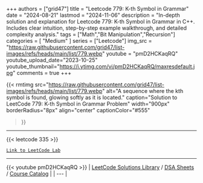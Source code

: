 
+++
authors = ["grid47"]
title = "Leetcode 779: K-th Symbol in Grammar"
date = "2024-08-21"
lastmod = "2024-11-06"
description = "In-depth solution and explanation for Leetcode 779: K-th Symbol in Grammar in C++. Includes clear intuition, step-by-step example walkthrough, and detailed complexity analysis."
tags = ["Math","Bit Manipulation","Recursion"]
categories = [
    "Medium"
]
series = ["Leetcode"]
img_src = "https://raw.githubusercontent.com/grid47/list-images/refs/heads/main/list/779.webp"
youtube = "pmD2HCKaqRQ"
youtube_upload_date="2023-10-25"
youtube_thumbnail="https://i.ytimg.com/vi/pmD2HCKaqRQ/maxresdefault.jpg"
comments = true
+++


{{< rmtimg 
    src="https://raw.githubusercontent.com/grid47/list-images/refs/heads/main/list/779.webp" 
    alt="A sequence where the kth symbol is found, glowing softly as it is located."
    caption="Solution to LeetCode 779: K-th Symbol in Grammar Problem"
    width="900px"
    borderRadius="8px"
    align="center" 
    captionColor="#555"
>}}
---
{{< leetcode 335 >}}

[`Link to LeetCode Lab`](https://leetcode.com/problems/k-th-symbol-in-grammar/description/)

---
{{< youtube pmD2HCKaqRQ >}}
| [LeetCode Solutions Library](https://grid47.xyz/leetcode/) / [DSA Sheets](https://grid47.xyz/sheets/) / [Course Catalog](https://grid47.xyz/courses/) |
| --- |
